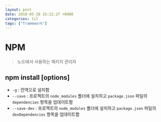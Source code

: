 ```yaml
---
layout: post
date: 2018-05-28 15:21:27 +0900
categories: til
tags: ["framework"]
---
```


# NPM

> 노드에서 사용하는 패키지 관리자

## npm install [options]

- `-g` : 전역으로 설치함
- `--save` : 프로젝트의 `node_modules` 폴더에 설치하고 `package.json` 파일의 `dependencies` 항목을 업데이트함
- `--save-dev` : 프로젝트의 `node_modules` 폴더에 설치하고 `package.json` 파일의 `devDependencies` 항목을 업데이트함
